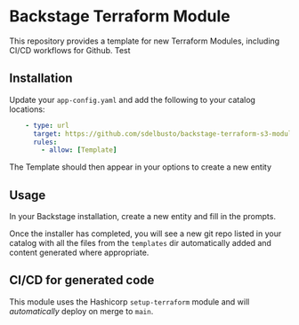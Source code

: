 # Backstage Terraform Module

This repository provides a template for new Terraform Modules, including CI/CD workflows for Github. Test

## Installation

Update your `app-config.yaml` and add the following to your catalog locations:

```yaml
    - type: url
      target: https://github.com/sdelbusto/backstage-terraform-s3-module/blob/main/template.yaml
      rules:
        - allow: [Template]

```

The Template should then appear in your options to create a new entity

## Usage

In your Backstage installation, create a new entity and fill in the prompts.

Once the installer has completed, you will see a new git repo listed in your catalog with all the files from the `templates` dir automatically added and content generated where appropriate.

## CI/CD for generated code

This module uses the Hashicorp `setup-terraform` module and will *automatically* deploy on merge to `main`.

